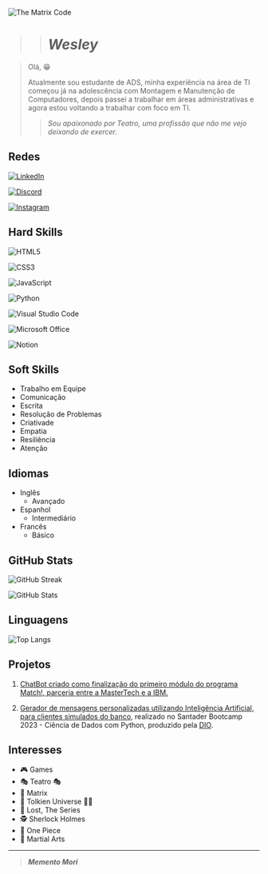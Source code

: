 ![The Matrix Code](https://encrypted-tbn0.gstatic.com/images?q=tbn:ANd9GcTSPnyBpJFUqTG2bpFYWyHY543SO0WUDj2CRw&usqp=CAU "The Matrix Code")

>># ***Wesley***

 
> Olá,  😁
>
>Atualmente sou estudante de ADS, minha experiência na área de TI começou já na adolescência com Montagem e Manutenção de Computadores, depois passei a trabalhar em áreas administrativas e agora estou voltando a trabalhar com foco em TI.
>
>>_Sou apaixonado por Teatro, uma profissão que não me vejo deixando de exercer._

## Redes

[![LinkedIn](https://img.shields.io/badge/LinkedIn-006688?style=for-the-badge&logo=linkedin&logoColor=5599ee)](https://www.linkedin.com/in/wesley-marques-206b94165/)

[![Discord](https://img.shields.io/badge/Discord-000?style=for-the-badge&logo=discord)](https://discord.com/channels/@wessnk#5336/)

[![Instagram](https://img.shields.io/badge/Instagram-eebbee?style=for-the-badge&logo=instagram)](https://www.instagram.com/wes.cfzo/)

## Hard Skills

![HTML5](https://img.shields.io/badge/HTML5-000?style=for-the-badge&logo=html5)

![CSS3](https://img.shields.io/badge/CSS3-000?style=for-the-badge&logo=css3&logoColor=264CE4)

![JavaScript](https://img.shields.io/badge/JavaScript-000?style=for-the-badge&logo=javascript)

![Python](https://img.shields.io/badge/Python-000?style=for-the-badge&logo=python)

![Visual Studio Code](https://img.shields.io/badge/Visual%20Studio%20Code-000.svg?style=for-the-badge&logo=visual-studio-code&logoColor=darkblue)

![Microsoft Office](https://img.shields.io/badge/Microsoft_Office-000?style=for-the-badge&logo=microsoft-office&logoColor=red)

![Notion](https://img.shields.io/badge/Notion-%23000000.svg?style=for-the-badge&logo=notion&logoColor=white)

## Soft Skills

* Trabalho em Equipe
* Comunicação
* Escrita
* Resolução de Problemas
* Criativade
* Empatia
* Resiliência
* Atenção

## Idiomas

  - Inglês 
    - Avançado
  - Espanhol
    - Intermediário
  - Francês
    - Básico


## GitHub Stats

![GitHub Streak](https://streak-stats.demolab.com/?user=Wes-SNK&theme=tokyonight&background=000&border=30A3DC&dates=FFF)

![GitHub Stats](https://github-readme-stats.vercel.app/api?username=Wes-SNK&theme=transparent&bg_color=000&border_color=30A3DC&show_icons=true&icon_color=30A3DC&title_color=E94D5F&text_color=FFF&hide_title=true)

## Linguagens

![Top Langs](https://github-readme-stats-git-masterrstaa-rickstaa.vercel.app/api/top-langs/?username=Wes-SNK&layout=compact&bg_color=000&border_color=30A3DC&title_color=E94D5F&text_color=FFF)

## Projetos

1. [ChatBot criado como finalização do primeiro módulo do programa Match!, parceria entre a MasterTech e a IBM.](https://web.powerva.microsoft.com/environments/Default-b591ae54-33c2-4589-be66-9021a4196c7c/bots/cr9ee_projetoChatBot/canvas?__version__=2) 

<!-- Feito conjuntamente com [Allison Gomes](https://github.com/Allison-Gomes) e []() -->

2. [Gerador de mensagens personalizadas utilizando Inteligência Artificial, para clientes simulados do banco](https://gist.github.com/Wes-SNK/09d3272bf48343e7e0bcc23212a40f82), realizado no Santader Bootcamp 2023 - Ciência de Dados com Python, produzido pela [DIO](https://github.com/digitalinnovationone).

## Interesses
    
- 🎮 Games
- 🎭 Teatro 🎭
- 💊 Matrix
- 🧙 Tolkien Universe 🧝‍♂️
- 🛬 Lost, The Series
- 🕵️ Sherlock Holmes
- 👒 One Piece
- 👊 Martial Arts

--- 
> ***Memento Mori*** 
 
